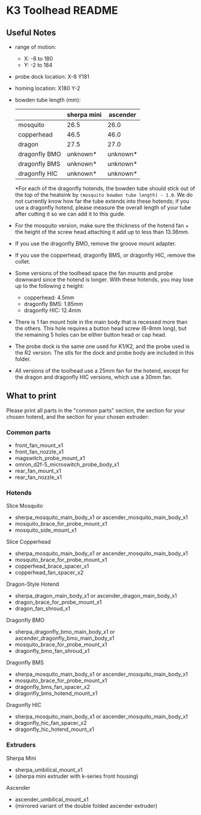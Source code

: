 # K3 Toolhead README

## Useful Notes

- range of motion:
    - X: -8 to 180
    - Y: -2 to 184
- probe dock location: X-8 Y181
- homing location: X180 Y-2
- bowden tube length (mm):

    |               | sherpa mini   | ascender  |
    | ---           | ---           | ---       |
    | mosquito      | 26.5          | 26.0      |
    | copperhead    | 46.5          | 46.0      |
    | dragon        | 27.5          | 27.0      |
    | dragonfly BMO | unknown*      | unknown*  |
    | dragonfly BMS | unknown*      | unknown*  |
    | dragonfly HIC | unknown*      | unknown*  |
    
    *For each of the dragonfly hotends, the bowden tube should stick out of the top of the heatsink by `(mosquito bowden tube length) - 1.0`. We do not  currently know how far the tube extends into these hotends; if you use a dragonfly hotend, please measure the overall length of your tube after cutting it so we can add it to this guide.

- For the mosquito version, make sure the thickness of the hotend fan + the height of the screw head attaching it add up to less than 13.36mm.
- If you use the dragonfly BMO, remove the groove mount adapter.
- If you use the copperhead, dragonfly BMS, or dragonfly HIC, remove the collet.
- Some versions of the toolhead space the fan mounts and probe downward since the hotend is longer. With these hotends, you may lose up to the following z height:
    - copperhead: 4.5mm
    - dragonfly BMS: 1.85mm
    - dragonfly HIC: 12.4mm
- There is 1 fan mount hole in the main body that is recessed more than the others. This hole requires a button head screw (6-8mm long), but the remaining 5 holes can be either button head or cap head.
- The probe dock is the same one used for K1/K2, and the probe used is the R2 version. The stls for the dock and probe body are included in this folder.
- All versions of the toolhead use a 25mm fan for the hotend, except for the dragon and dragonfly HIC versions, which use a 30mm fan.

## What to print

Please print all parts in the "common parts" section, the section for your chosen hotend, and the section for your chosen extruder:

### Common parts

- front_fan_mount_x1
- front_fan_nozzle_x1
- magswitch_probe_mount_x1
- omron_d2f-5_microswitch_probe_body_x1
- rear_fan_mount_x1
- rear_fan_nozzle_x1

### Hotends

Slice Mosquito
- sherpa_mosquito_main_body_x1 or ascender_mosquito_main_body_x1
- mosquito_brace_for_probe_mount_x1
- mosquito_side_mount_x1

Slice Copperhead
- sherpa_mosquito_main_body_x1 or ascender_mosquito_main_body_x1
- mosquito_brace_for_probe_mount_x1
- copperhead_brace_spacer_x1
- copperhead_fan_spacer_x2

Dragon-Style Hotend
- sherpa_dragon_main_body_x1 or ascender_dragon_main_body_x1
- dragon_brace_for_probe_mount_x1
- dragon_fan_shroud_x1

Dragonfly BMO
- sherpa_dragonfly_bmo_main_body_x1 or ascender_dragonfly_bmo_main_body_x1
- mosquito_brace_for_probe_mount_x1
- dragonfly_bmo_fan_shroud_x1

Dragonfly BMS
- sherpa_mosquito_main_body_x1 or ascender_mosquito_main_body_x1
- mosquito_brace_for_probe_mount_x1
- dragonfly_bms_fan_spacer_x2
- dragonfly_bms_hotend_mount_x1

Dragonfly HIC
- sherpa_mosquito_main_body_x1 or ascender_mosquito_main_body_x1
- dragonfly_hic_fan_spacer_x2
- dragonfly_hic_hotend_mount_x1

### Extruders

Sherpa Mini
- sherpa_umbilical_mount_x1
- (sherpa mini extruder with k-series front housing)

Ascender
- ascender_umbilical_mount_x1
- (mirrored variant of the double folded ascender extruder)